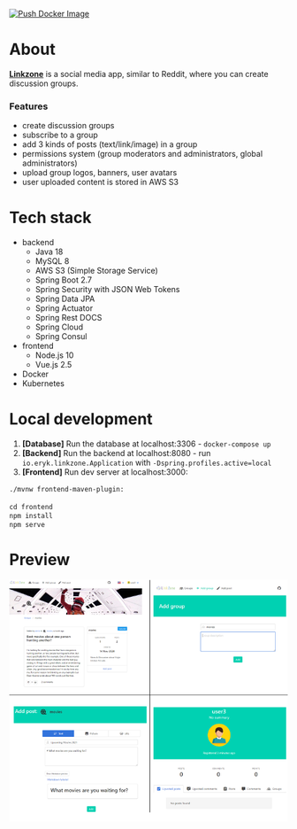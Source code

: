 [![Push Docker Image](https://github.com/erykio/linkzone/actions/workflows/push-docker-image.yml/badge.svg)](https://github.com/erykio/linkzone/actions/workflows/push-docker-image.yml)

# About
[**Linkzone**](https://linkzone.eryk.io) is a social media app, similar to Reddit, where you can create discussion groups.

### Features
* create discussion groups
* subscribe to a group
* add 3 kinds of posts (text/link/image) in a group
* permissions system (group moderators and administrators, global administrators)
* upload group logos, banners, user avatars
* user uploaded content is stored in AWS S3

# Tech stack
* backend
  * Java 18
  * MySQL 8
  * AWS S3 (Simple Storage Service)
  * Spring Boot 2.7
  * Spring Security with JSON Web Tokens
  * Spring Data JPA
  * Spring Actuator
  * Spring Rest DOCS
  * Spring Cloud
  * Spring Consul
* frontend
  * Node.js 10
  * Vue.js 2.5
* Docker
* Kubernetes

# Local development
1. **[Database]** Run the database at localhost:3306 - `docker-compose up`
2. **[Backend]** Run the backend at localhost:8080 - run `io.eryk.linkzone.Application` with `-Dspring.profiles.active=local`
3. **[Frontend]** Run dev server at localhost:3000:
```
./mvnw frontend-maven-plugin:

cd frontend
npm install
npm serve
```

# Preview
![](preview.png)
